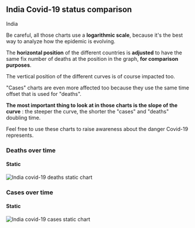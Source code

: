 ## India Covid-19 status comparison 

India



Be careful, all those charts use a **logarithmic scale**, because it's the best way to analyze how the epidemic is evolving.
 
The **horizontal position** of the different countries is **adjusted** to have the same fix number of deaths at the position in the graph, **for comparison purposes**.

The vertical position of the different curves is of course impacted too.

"Cases" charts are even more affected too because they use the same time offset that is used for "deaths".

**The most important thing to look at in those charts is the slope of the curve** : the steeper the curve, the shorter the "cases" and "deaths" doubling time.

Feel free to use these charts to raise awareness about the danger Covid-19 represents. 


 
### Deaths over time
 
#### Static
![India covid-19 deaths static chart](https://raw.githubusercontent.com/madlag/coronavirus_study/master/notebooks/graphs/2020-03-24/countries/India/2020-03-24_India_deaths.png "India covid-19 deaths static chart")   

 
### Cases over time
 
#### Static
![India covid-19 cases static chart](https://raw.githubusercontent.com/madlag/coronavirus_study/master/notebooks/graphs/2020-03-24/countries/India/2020-03-24_India_cases.png "India covid-19 cases static chart")   


